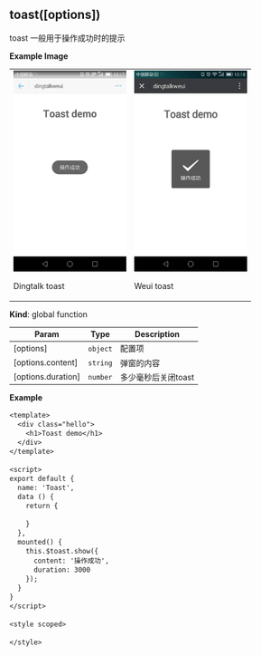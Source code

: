 <a name="toast"></a>

## toast([options])
toast 一般用于操作成功时的提示

**Example Image** 
<table border="0">
    <tr>
        <td>
            <img alt="Dingtalk toast" src="./images/toast_dingtalk.jpeg" width=200 />
            <p>Dingtalk toast</p>
        </td>
        <td>
            <img alt="Dingtalk toast" src="./images/toast_weui.jpeg" width=200 />
            <p>Weui toast</p>
        </td>
    </tr>
</table>


**Kind**: global function  

| Param | Type | Description |
| --- | --- | --- |
| [options] | <code>object</code> | 配置项 |
| [options.content] | <code>string</code> | 弹窗的内容 |
| [options.duration] | <code>number</code> | 多少毫秒后关闭toast |

**Example**  

```
<template>
  <div class="hello">
    <h1>Toast demo</h1>
  </div>
</template>

<script>
export default {
  name: 'Toast',
  data () {
    return {
      
    }
  },
  mounted() {
    this.$toast.show({
      content: '操作成功',
      duration: 3000
    });
  }
}
</script>

<style scoped>

</style>


```
